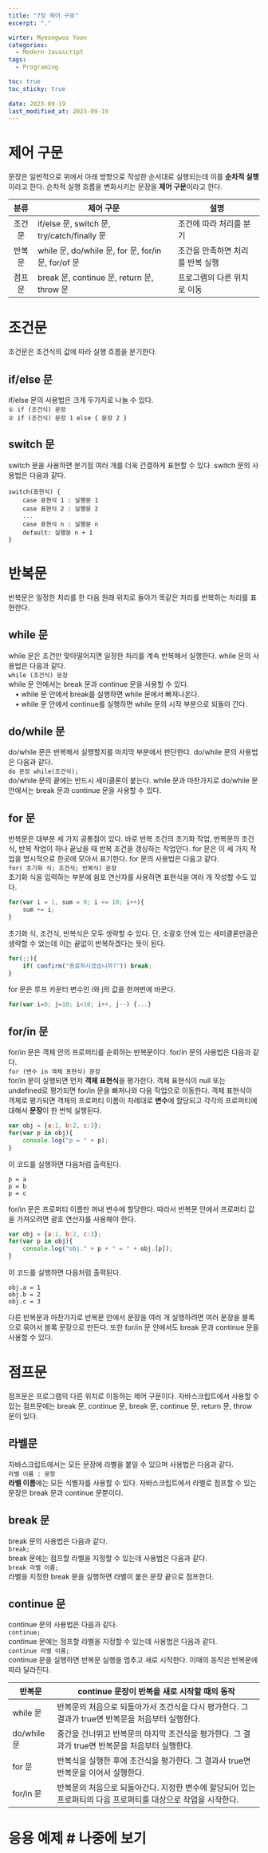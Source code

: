 ```yaml
---
title: "7장 제어 구문"
excerpt: "."

wirter: Myeongwoo Yoon
categories:
  - Modern Javascript
tags:
  - Programing

toc: true
toc_sticky: true
 
date: 2023-09-19
last_modified_at: 2023-09-19
---
```


제어 구문
======
문장은 일반적으로 위에서 아래 방향으로 작성한 순서대로 실행되는데 이를 **순차적 실행**이라고 한다. 순차적 실행 흐름을 변화시키는 문장을 **제어 구문**이라고 한다.

|분류|제어 구문|설명|
|:---:|---|---|
|조건문|if/else 문, switch 문, try/catch/finally 문|조건에 따라 처리를 분기|
|반복문|while 문, do/while 문, for 문, for/in 문, for/of 문|조건을 만족하면 처리를 반복 실행|
|점프문|break 문, continue 문, return 문, throw 문|프로그램의 다른 위치로 이동|

조건문
======
조건문은 조건식의 값에 따라 실행 흐름을 분기한다.

if/else 문
------
if/else 문의 사용법은 크게 두가지로 나눌 수 있다.<br/>
`① if (조건식) 문장`<br/>
`② if (조건식) 문장 1 else { 문장 2 }`<br/>

switch 문
------
switch 문을 사용하면 분기점 여러 개를 더욱 간결하게 표현할 수 있다. switch 문의 사용법은 다음과 같다.<br/>
```
switch(표현식) {
    case 표현식 1 : 실행문 1
    case 표현식 2 : 실행문 2
    ...
    case 표현식 n : 실행문 n
    default: 실행문 n + 1
}
```

반복문
======
반복문은 일정한 처리를 한 다음 원래 위치로 돌아가 똑같은 처리를 반복하는 처리를 표현한다.

while 문
------
while 문은 조건만 맞아떨어지면 일정한 처리를 계속 반복해서 실행한다. while 문의 사용법은 다음과 같다.<br/>
`while (조건식) 문장`<br/>
while 문 안에서는 break 문과 continue 문을 사용할 수 있다.<br/>
　• while 문 안에서 break를 실행하면 while 문에서 빠져나온다.<br/>
　• while 문 안에서 continue를 실행하면 while 문의 시작 부분으로 되돌아 간다.<br/>

do/while 문
------
do/while 문은 반복해서 실행할지를 마지막 부분에서 판단한다. do/while 문의 사용법은 다음과 같다.<br/>
`do 문장 while(조건식);`<br/>
do/while 문의 끝에는 반드시 세미클론이 붙는다. while 문과 마찬가지로 do/while 문 안에서는 break 문과 continue 문을 사용할 수 있다.

for 문
------
반복문은 대부분 세 가지 공통점이 있다. 바로 반복 조건의 초기화 작업, 반복문의 조건식, 반복 작업이 하나 끝났을 때 반복 조건을 갱싱하는 작업인다. for 문은 이 세 가지 작업을 명시적으로 한곳에 모아서 표기한다. for 문의 사용법은 다음고 같다.<br/>
`for( 초기화 식; 조건식; 반복식) 문장`<br/>
초기화 식을 입력하는 부분에 쉼포 연산자를 사용하면 표현식을 여러 개 작성할 수도 있다.
```javascript
for(var i = 1, sum = 0; i <= 10; i++){
    sum += i;
}
```
초기화 식, 조건식, 반복식은 모두 생략할 수 있다. 단, 소괄호 안에 있는 세미클론만큼은 생략할 수 었는데 이는 끝없이 반복하겠다는 뜻이 된다.
```javascript
for(;;){
    if( confirm("종료하시겠습니까?")) break;
}
```
for 문은 루프 카운터 변수인 i와 j의 값을 한꺼번에 바꾼다.
```javascript
for(var i=0; j=10; i<10; i++, j--) {...}
```

for/in 문
------
for/in 문은 객체 안의 프로퍼티를 순회하는 반복문이다. for/in 문의 사용법은 다음과 같다.<br/>
`for (변수 in 객체 표현식) 문장`<br/>
for/in 문이 실행되면 먼저 **객체 표현식**을 평가한다. 객체 표현식이 null 또는 undefined로 평가되면 for/in 문을 빠져나와 다음 작업으로 이동한다. 객체 표현식이 객체로 평가되면 객체의 프로퍼티 이름이 차례대로 **변수**에 할당되고 각각의 프로퍼티에 대해서 **문장**이 한 번씩 실행된다.
```javascript
var obj = {a:1, b:2, c:3};
for(var p in obj){
    console.log("p = " + p);
}
```
이 코드를 실행하면 다음처럼 출력된다.
```
p = a
p = b
p = c
```
for/in 문은 프로퍼티 이름만 꺼내 변수에 할당한다. 따라서 반복문 안에서 프로퍼티 값을 가져오려면 괄호 연산자를 사용해야 한다.
```javascript
var obj = {a:1, b:2, c:3};
for(var p in obj){
    console.log("obj." + p + " = " + obj.[p]);
}
```
이 코드를 실행하면 다음처럼 출력된다.
```
obj.a = 1
obj.b = 2
obj.c = 3
```
다른 반복문과 마찬가지로 반복문 안에서 문장을 여러 개 실행하려면 여러 문장을 블록으로 묶어서 블록 문장으로 만든다. 또한 for/in 문 안에서도 break 문과 continue 문을 사용할 수 있다.

점프문
======
점프문은 프로그램의 다른 위치로 이동하는 제어 구문이다. 자바스크립트에서 사용할 수 있는 점프문에는 break 문, continue 문, break 문, continue 문, return 문, throw 문이 있다.

라벨문
------
자바스크립트에서는 모든 문장에 라벨을 붙일 수 있으며 사용법은 다음과 같다.<br/>
`라벨 이름 : 문장`<br/>
**라벨 이름**에는 모든 식별자를 사용할 수 있다. 자바스크립트에서 라벨로 점프할 수 있는 문장은 break 문과 continue 문뿐이다.

break 문
------
break 문의 사용법은 다음과 같다.<br/>
`break;`<br/>
break 문에는 점프할 라벨을 지정할 수 있는데 사용법은 다음과 같다.<br/>
`break 라벨 이름;`<br/>
라벨을 지정한 break 문을 실행하면 라벨이 붙은 문장 끝으로 점프한다.

continue 문
------
continue 문의 사용법은 다음과 같다.<br/>
`continue;`<br/>
continue 문에는 점프할 라벨을 지정할 수 있는데 사용법은 다음과 같다.<br/>
`continue 라벨 이름;`<br/>
continue 문을 실행하면 반복문 실행을 멈추고 새로 시작한다. 이때의 동작은 반복문에 따라 달라진다.

|반복문|continue 문장이 반복을 새로 시작할 때의 동작|
|---|---|
|while 문|반복문의 처음으로 되돌아가서 조건식을 다시 평가한다. 그 결과가 true면 반복문을 처음부터 실행한다.|
|do/while 문|중간을 건너뛰고 반복문의 마지막 조건식을 평가한다. 그 결과가 true면 반복문을 처음부터 실행한다.|
|for 문|반복식을 실행한 후에 조건식을 평가한다. 그 결과사 true면 반복문을 이어서 실행한다.|
|for/in 문|반복문의 처음으로 되돌아간다. 지정한 변수에 할당되어 있는 프로퍼티의 다음 프로퍼티를 대상으로 작업을 시작한다.|



응용 예제 # 나중에 보기
======